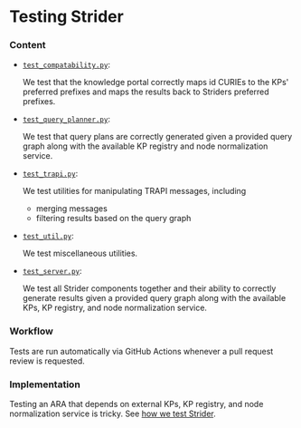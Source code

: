 # Testing Strider

### Content

* [`test_compatability.py`](test_compatability.py):

  We test that the knowledge portal correctly maps id CURIEs to the KPs' preferred prefixes and maps the results back to Striders preferred prefixes.

* [`test_query_planner.py`](test_query_planner.py):

  We test that query plans are correctly generated given a provided query graph along with the available KP registry and node normalization service.

* [`test_trapi.py`](test_trapi.py):

  We test utilities for manipulating TRAPI messages, including

  * merging messages
  * filtering results based on the query graph

* [`test_util.py`](test_util.py):

  We test miscellaneous utilities.

* [`test_server.py`](test_server.py):

  We test all Strider components together and their ability to correctly generate results given a provided query graph along with the available KPs, KP registry, and node normalization service.

### Workflow

Tests are run automatically via GitHub Actions whenever a pull request review is requested.

### Implementation

Testing an ARA that depends on external KPs, KP registry, and node normalization service is tricky. See [how we test Strider](../docs/TESTING_INFRASTRUCTURE.md).
